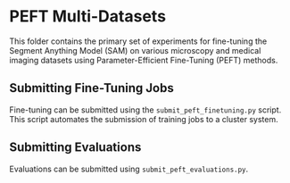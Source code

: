 # PEFT Multi-Datasets

This folder contains the primary set of experiments for fine-tuning the Segment Anything Model (SAM) on various microscopy and medical imaging datasets using Parameter-Efficient Fine-Tuning (PEFT) methods.

## Submitting Fine-Tuning Jobs

Fine-tuning can be submitted using the `submit_peft_finetuning.py` script. This script automates the submission of training jobs to a cluster system.
## Submitting Evaluations

Evaluations can be submitted using `submit_peft_evaluations.py`. 